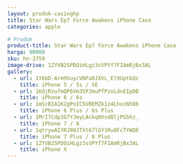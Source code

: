 ```yaml
---
layout: produk-casinghp
title: Star Wars Ep7 Force Awakens iPhone Case
categories: apple

# Produk
product-title: Star Wars Ep7 Force Awakens iPhone Case
harga: 90000
sku: hn-3759
image-drive: 1ZYVB25PDOiHLgz3sVPYf7FIAmRjBx3AL
gallery:
  - url: 1Y6bD-Arm9VuycVNFa0JXVL_El9UptkQz
    title: iPhone 5 / 5s / SE
  - url: 1KdjRzufmQP6Vm35PJmuPfPzoLdnEIpDB
    title: iPhone 6 / 6s
  - url: 1mScBIA1K2gPoIC5U0EMZk1z4LhxcN586
    title: iPhone 6 Plus / 6s Plus
  - url: 1MrI7Cdp3G7YJmyLAckq8XsdOljPG5hz_
    title: iPhone 7 / 8
  - url: 1qtrywAIYRJ88JTXt67lGY1Ru8FcTYWQ8
    title: iPhone 7 Plus / 8 Plus
  - url: 1ZYVB25PDOiHLgz3sVPYf7FIAmRjBx3AL
    title: iPhone X
---
```


